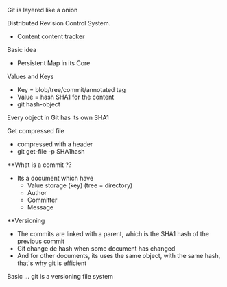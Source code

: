 
Git is layered like a onion

Distributed Revision Control System.

 - Content content tracker

Basic idea 
- Persistent Map in its Core

Values and Keys
-  Key  = blob/tree/commit/annotated tag
 - Value = hash SHA1 for the content
 - git hash-object 

Every object in Git has its own SHA1

Get compressed file
 - compressed with a header 
 - git get-file -p SHA1hash

 **What is a commit  ??

- Its a document which have 
  - Value storage (key) (tree = directory)
  - Author
  - Committer
  - Message

**Versioning

- The commits are linked with a parent, which is the SHA1 hash of the previous commit
- Git change de hash when some document has changed
- And for other documents, its uses the same object, with the same hash, that's why git is efficient 

Basic ... git is a versioning file system


  
